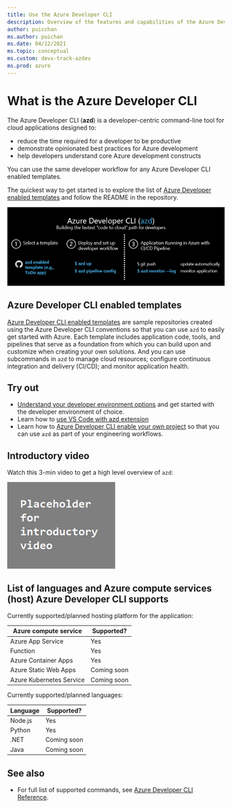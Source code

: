 ```yaml
---
title: Use the Azure Developer CLI
description: Overview of the features and capabilities of the Azure Developer CLI that helps developers be more productive when building and deploying applications to Azure.
author: puicchan
ms.author: puichan
ms.date: 04/12/2021
ms.topic: conceptual
ms.custom: devx-track-azdev
ms.prod: azure
---
```

# What is the Azure Developer CLI

The Azure Developer CLI (**azd**) is a developer-centric command-line tool for cloud applications designed to:

* reduce the time required for a developer to be productive
* demonstrate opinionated best practices for Azure development
* help developers understand core Azure development constructs

You can use the same developer workflow for any Azure Developer CLI enabled templates. 

The quickest way to get started is to explore the list of [Azure Developer enabled templates](azure-dev-cli-templates.md) and follow the README in the repository.

!["Azure Devloper CLI Developer Workflow"](media/azure-dev-cli-overview/azd-dev-workflow.png)

## Azure Developer CLI enabled templates
[Azure Developer CLI enabled templates](azure-dev-cli-templates.md) are sample repositories created using the Azure Developer CLI conventions so that you can use `azd` to easily get started with Azure. Each template includes application code, tools, and pipelines that serve as a foundation from which you can build upon and customize when creating your own solutions. And you can use subcommands in `azd` to manage cloud resources; configure continuous integration and delivery (CI/CD); and monitor application health. 

## Try out

* [Understand your developer environment options](get-started.md) and get started with the developer environment of choice.
* Learn how to [use VS Code with azd extension](how-to-use-vscode-extension-to-debug-locally.md)
* Learn how to [Azure Developer CLI enable your own project](how-to-devify-a-project.md) so that you can use `azd` as part of your engineering workflows.

## Introductory video

Watch this 3-min video to get a high level overview of `azd`:

!["Introductory video"](media/azure-dev-cli-overview/video.png)

## List of languages and Azure compute services (host) Azure Developer CLI supports

Currently supported/planned hosting platform for the application:

| Azure compute service      | Supported? |
| ----------- | ----------- |
| Azure App Service | Yes  |
| Function  | Yes |
| Azure Container Apps    | Yes |
| Azure Static Web Apps  | Coming soon |
| Azure Kubernetes Service | Coming soon |

Currently supported/planned languages:

| Language      | Supported? |
| ----------- | ----------- |
| Node.js | Yes  |
| Python    | Yes |
| .NET | Coming soon |
| Java | Coming soon |

## See also

- For full list of supported commands, see [Azure Developer CLI Reference](https://github.com/Azure/azure-dev-pr/wiki/Azure-Developer-CLI-Overview).

